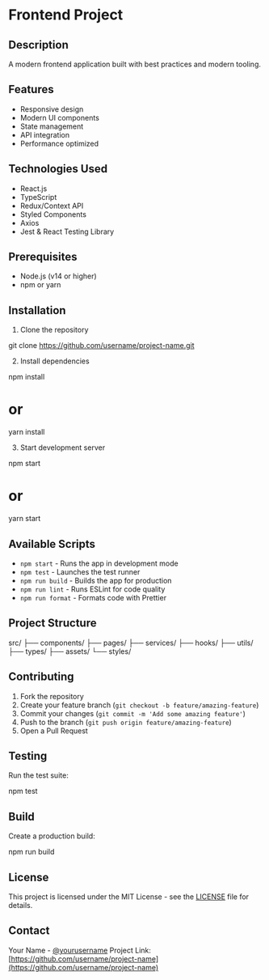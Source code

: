 
# Frontend Project

## Description
A modern frontend application built with best practices and modern tooling.

## Features
- Responsive design
- Modern UI components
- State management
- API integration
- Performance optimized

## Technologies Used
- React.js
- TypeScript
- Redux/Context API
- Styled Components
- Axios
- Jest & React Testing Library

## Prerequisites
- Node.js (v14 or higher)
- npm or yarn

## Installation
1. Clone the repository

git clone https://github.com/username/project-name.git


2. Install dependencies

npm install
# or
yarn install


3. Start development server

npm start
# or
yarn start


## Available Scripts
- `npm start` - Runs the app in development mode
- `npm test` - Launches the test runner
- `npm run build` - Builds the app for production
- `npm run lint` - Runs ESLint for code quality
- `npm run format` - Formats code with Prettier

## Project Structure

src/
  ├── components/
  ├── pages/
  ├── services/
  ├── hooks/
  ├── utils/
  ├── types/
  ├── assets/
  └── styles/


## Contributing
1. Fork the repository
2. Create your feature branch (`git checkout -b feature/amazing-feature`)
3. Commit your changes (`git commit -m 'Add some amazing feature'`)
4. Push to the branch (`git push origin feature/amazing-feature`)
5. Open a Pull Request

## Testing
Run the test suite:

npm test


## Build
Create a production build:

npm run build


## License
This project is licensed under the MIT License - see the [LICENSE](LICENSE) file for details.

## Contact
Your Name - [@yourusername](https://twitter.com/yourusername)
Project Link: [https://github.com/username/project-name](https://github.com/username/project-name)

